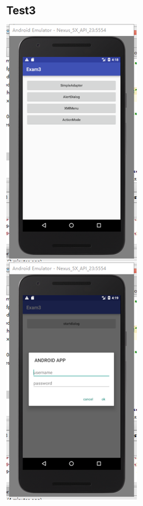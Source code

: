 # Test3
![photo](https://github.com/TALHhuang/Test3/blob/master/photo/20170329121839.png)
![photo](https://github.com/TALHhuang/Test3/blob/master/photo/20170329122002.png)
